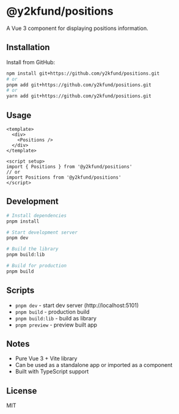 # @y2kfund/positions

A Vue 3 component for displaying positions information.

## Installation

Install from GitHub:

```bash
npm install git+https://github.com/y2kfund/positions.git
# or
pnpm add git+https://github.com/y2kfund/positions.git
# or
yarn add git+https://github.com/y2kfund/positions.git
```

## Usage

```vue
<template>
  <div>
    <Positions />
  </div>
</template>

<script setup>
import { Positions } from '@y2kfund/positions'
// or
import Positions from '@y2kfund/positions'
</script>
```

## Development

```bash
# Install dependencies
pnpm install

# Start development server
pnpm dev

# Build the library
pnpm build:lib

# Build for production
pnpm build
```

## Scripts
- `pnpm dev` - start dev server (http://localhost:5101)
- `pnpm build` - production build
- `pnpm build:lib` - build as library
- `pnpm preview` - preview built app

## Notes
- Pure Vue 3 + Vite library
- Can be used as a standalone app or imported as a component
- Built with TypeScript support

## License

MIT

